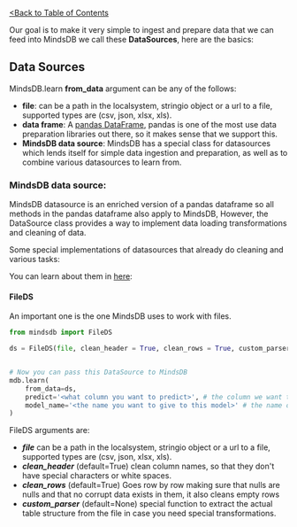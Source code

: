 [<Back to Table of Contents](../README.md)

Our goal is to make it very simple to ingest and prepare data that we can feed into MindsDB we call these **DataSources**, here are the basics:

## Data Sources

MindsDB.learn **from_data** argument can be any of the follows:
 * **file**: can be a path in the localsystem, stringio object or a url to a file, supported types are (csv, json, xlsx, xls).
  * **data frame**: A [pandas DataFrame](), pandas is one of the most use data preparation libraries out there, so it makes sense that we support this.
 * **MindsDB data source**: MindsDB has a special class for datasources which lends itself for simple data ingestion and preparation, as well as to combine various datasources to learn from. 


### MindsDB data source:

MindsDB datasource is an enriched version of a pandas dataframe so all methods in the pandas dataframe also apply to MindsDB, 
However, the DataSource class provides a way to implement data loading transformations and cleaning of data.

Some special implementations of datasources that already do cleaning and various tasks:

You can learn about them in [here](https://github.com/mindsdb/mindsdb/tree/master/mindsdb/libs/data_sources):

#### FileDS

An important one is the one MindsDB uses to work with files.

```python
from mindsdb import FileDS

ds = FileDS(file, clean_header = True, clean_rows = True, custom_parser = None)


# Now you can pass this DataSource to MindsDB
mdb.learn(
    from_data=ds,
    predict='<what column you want to predict>', # the column we want to learn to predict given all the data in the file
    model_name='<the name you want to give to this model>' # the name of this model
)

```
FileDS arguments are:

* ***file*** can be a path in the localsystem, stringio object or a url to a file, supported types are (csv, json, xlsx, xls).
* ***clean_header*** (default=True) clean column names, so that they don't have special characters or white spaces.
* ***clean_rows*** (default=True) Goes row by row making sure that nulls are nulls and that no corrupt data exists in them, it also cleans empty rows
* ***custom_parser*** (default=None) special function to extract the actual table structure from the file in case you need special transformations.


